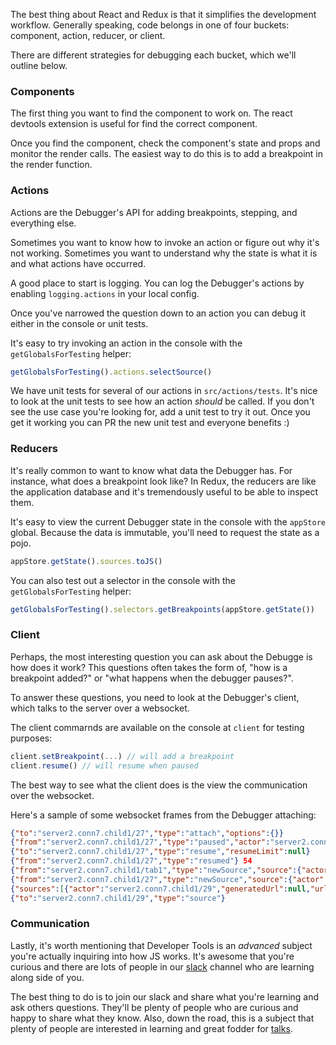 

The best thing about React and Redux is that it simplifies the development workflow.
Generally speaking, code belongs in one of four buckets: component, action, reducer, or client.

There are different strategies for debugging each bucket, which we'll outline below.

### Components

The first thing you want to find the component to work on.
The react devtools extension is useful for find the correct component.

Once you find the component, check the component's state and props and monitor the render calls.
The easiest way to do this is to add a breakpoint in the render function.

### Actions

Actions are the Debugger's API for adding breakpoints, stepping, and everything else.

Sometimes you want to know how to invoke an action or figure out why it's not working.
Sometimes you want to understand why the state is what it is and what actions have occurred.

A good place to start is logging. You can log the Debugger's actions by enabling `logging.actions` in your local config.

Once you've narrowed the question down to an action you can debug it either in the console or unit tests.

It's easy to try invoking an action in the console with the `getGlobalsForTesting` helper:

```js
getGlobalsForTesting().actions.selectSource()
```

We have unit tests for several of our actions in `src/actions/tests`.
It's nice to look at the unit tests to see how an action *should* be called. If you don't see the use case you're looking for, add a unit test to try it out. Once you get it working you can PR the new unit test and everyone benefits :)

### Reducers

It's really common to want to know what data the Debugger has.
For instance, what does a breakpoint look like?
In Redux, the reducers are like the application database and it's tremendously useful to be able to inspect them.

It's easy to view the current Debugger state in the console with
the `appStore` global. Because the data is immutable, you'll need to request the state as a pojo.

```js
appStore.getState().sources.toJS()
```

You can also test out a selector in the console with the `getGlobalsForTesting` helper:

```js
getGlobalsForTesting().selectors.getBreakpoints(appStore.getState())
```

### Client

Perhaps, the most interesting question you can ask about the Debugge is how does it work?
This questions often takes the form of, "how is a breakpoint added?" or "what happens when the debugger pauses?".

To answer these questions, you need to look at the Debugger's client, which talks to the server over a websocket.

The client commarnds are available on the console at `client` for testing purposes:

```js
client.setBreakpoint(...) // will add a breakpoint
client.resume() // will resume when paused
```

The best way to see what the client does is the view the communication over the websocket.

Here's a sample of some websocket frames from the Debugger attaching:

```json
{"to":"server2.conn7.child1/27","type":"attach","options":{}}
{"from":"server2.conn7.child1/27","type":"paused","actor":"server2.conn7.child1/pause28","poppedFrames":[],"why":{"type":"attached"}}
{"to":"server2.conn7.child1/27","type":"resume","resumeLimit":null}
{"from":"server2.conn7.child1/27","type":"resumed"}	54
{"from":"server2.conn7.child1/tab1","type":"newSource","source":{"actor":"server2.conn7.child1/29","generatedUrl":null,"url":"http://localhost:7999/mutating.html","isBlackBoxed":false,"isPrettyPrinted":false,"isSourceMapped":false,"sourceMapURL":null,"introductionUrl":null,"introductionType":null}}
{"from":"server2.conn7.child1/27","type":"newSource","source":{"actor":"server2.conn7.child1/29","generatedUrl":null,"url":"http://localhost:7999/mutating.html","isBlackBoxed":false,"isPrettyPrinted":false,"isSourceMapped":false,"sourceMapURL":null,"introductionUrl":null,"introductionType":null}}
{"sources":[{"actor":"server2.conn7.child1/29","generatedUrl":null,"url":"http://localhost:7999/mutating.html","isBlackBoxed":false,"isPrettyPrinted":false,"isSourceMapped":false,"sourceMapURL":null,"introductionUrl":null,"introductionType":null}],"from":"server2.conn7.child1/27"}
{"to":"server2.conn7.child1/29","type":"source"}
```

### Communication

Lastly, it's worth mentioning that Developer Tools is an *advanced* subject
you're actually inquiring into how JS works. It's awesome that you're curious and there
are lots of people in our [slack] channel who are learning along side of you.

The best thing to do is to join our slack and share what you're learning and ask others questions.
They'll be plenty of people who are curious and happy to share what they know.
Also, down the road, this is a subject that plenty of people are interested in learning and great fodder for [talks].

[slack]: https://devtools-html-slack.herokuapp.com/
[talks]: ../CONTRIBUTING.md#give-a-talk-speech_balloon
